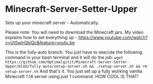 # Minecraft-Server-Setter-Upper
Sets up your minecraft server - Automatically.

Please note: You will need to download the Minecraft jars.
My video explains how to set everything up - https://www.youtube.com/watch?v=UtSwlrQbiQc&feature=youtu.be

This is the fully-auto branch. You just have to execute the following command in your bash terminal and it will do the job:
`wget https://github.com/Optimalgitit/Minecraft-Server-Setter-Upper/blob/fully-auto/setup-server.sh && ./setup-server.sh && rm setup-server.sh`
And that's it. You just set up a fully working vanilla Minecraft 1.14 server using just 1 command. HOW COOL IS THAT!

